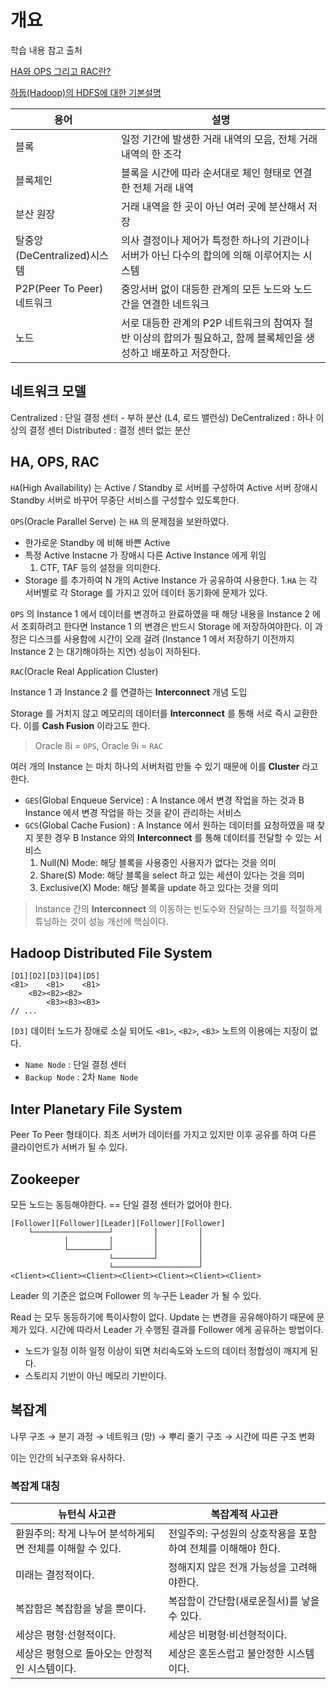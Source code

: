 # 개요

학습 내용 참고 출처

[HA와 OPS 그리고 RAC란?](https://codelib.tistory.com/23)

[하둡(Hadoop)의 HDFS에 대한 기본설명](https://yookeun.github.io/java/2015/05/24/hadoop-hdfs/)

| 용어 | 설명 |
| --- | --- |
| 블록 | 일정 기간에 발생한 거래 내역의 모음, 전체 거래 내역의 한 조각 |
| 블록체인 |블록을 시간에 따라 순서대로 체인 형태로 연결한 전체 거래 내역 |
| 분산 원장 | 거래 내역을 한 곳이 아닌 여러 곳에 분산해서 저장 |
| 탈중앙(DeCentralized)시스템 | 의사 결정이나 제어가 특정한 하나의 기관이나 서버가 아닌 다수의 합의에 의해 이루어지는 시스템 |
| P2P(Peer To Peer) 네트워크 | 중앙서버 없이 대등한 관계의 모든 노드와 노드 간을 연결한 네트워크 |
| 노드 | 서로 대등한 관계의 P2P 네트워크의 참여자 절반 이상의 합의가 필요하고, 함께 블록체인을 생성하고 배포하고 저장한다. |

## 네트워크 모델

Centralized : 단일 결정 센터
    - 부하 분산 (L4, 로드 밸런싱)
DeCentralized : 하나 이상의 결정 센터
Distributed : 결정 센터 없는 분산

## HA, OPS, RAC

`HA`(High Availability) 는 Active / Standby 로 서버를 구성하여 Active 서버 장애시 Standby 서버로 바꾸어 무중단 서비스를 구성할수 있도록한다.

`OPS`(Oracle Parallel Serve) 는 `HA` 의 문제점을 보완하였다.

- 한가로운 Standby 에 비해 바쁜 Active
- 특정 Active Instacne 가 장애시 다른 Active Instance 에게 위임
   1. CTF, TAF 등의 설정을 의미한다.
- Storage 를 추가하여 N 개의 Active Instance 가 공유하여 사용한다.
   1.`HA` 는 각 서버별로 각 Storage 를 가지고 있어 데이터 동기화에 문제가 있다.

`OPS` 의 Instance 1 에서 데이터를 변경하고 완료하였을 때 해당 내용을 Instance 2 에서 조회하려고 한다면 Instance 1 의 변경은 반드시 Storage 에 저장하여야한다. 이 과정은 디스크를 사용함에 시간이 오래 걸려 (Instance 1 에서 저장하기 이전까지 Instance 2 는 대기해야하는 지연) 성능이 저하된다.

`RAC`(Oracle Real Application Cluster)

Instance 1 과 Instance 2 를 연결하는 **Interconnect** 개념 도입

Storage 를 거치지 않고 메모리의 데이터를 **Interconnect** 를 통해 서로 즉시 교환한다. 이를 **Cash Fusion** 이라고도 한다.

> Oracle 8i = `OPS`,  Oracle 9i = `RAC`

여러 개의 Instance 는 마치 하나의 서버처럼 만들 수 있기 때문에 이를 **Cluster** 라고 한다.

- `GES`(Global Enqueue Service) : A Instance 에서 변경 작업을 하는 것과 B Instance 에서 변경 작업을 하는 것을 같이 관리하는 서비스
- `GCS`(Global Cache Fusion) : A Instance 에서 원하는 데이터를 요청하였을 때 찾지 못한 경우 B Instance 와의 **Interconnect** 를 통해 데이터를 전달할 수 있는 서비스
    1. Null(N) Mode: 해당 블록을 사용중인 사용자가 없다는 것을 의미
    2. Share(S) Mode: 해당 블록을 select 하고 있는 세션이 있다는 것을 의미
    3. Exclusive(X) Mode: 해당 블록을 update 하고 있다는 것을 의미

> Instance 간의 **Interconnect** 의 이동하는 빈도수와 전달하는 크기를 적절하게 튜닝하는 것이 성능 개선에 핵심이다.

## Hadoop Distributed File System

```text
[D1][D2][D3][D4][D5]
<B1>    <B1>    <B1>
    <B2><B2><B2>
        <B3><B3><B3>
// ...
```

`[D3]` 데이터 노드가 장애로 소실 되어도 `<B1>`, `<B2>`, `<B3>` 노트의 이용에는 지장이 없다.

- `Name Node` : 단일 결정 센터
- `Backup Node` : 2차 `Name Node`

## Inter Planetary File System

Peer To Peer 형태이다. 최초 서버가 데이터를 가지고 있지만 이후 공유를 하여 다른 클라이언트가 서버가 될 수 있다.

## Zookeeper

모든 노드는 동등해야한다. == 단일 결정 센터가 없어야 한다.

```text
[Follower][Follower][Leader][Follower][Follower]
    └─────────────────┘         │         │
            │         │         │         │
            └─────────┘         │         │
                      └─────────┘         │
                      └───────────────────┘
<Client><Client><Client><Client><Client><Client><Client>
```

Leader 의 기준은 없으며 Follower 의 누구든 Leader 가 될 수 있다.

Read 는 모두 동등하기에 특이사항이 없다. Update 는 변경을 공유해야하기 때문에 문제가 있다. 시간에 따라서 Leader 가 수행된 결과를 Follower 에게 공유하는 방법이다.

- 노드가 일정 이하 일정 이상이 되면 처리속도와 노드의 데이터 정합성이 깨지게 된다.
- 스토리지 기반이 아닌 메모리 기반이다.

## 복잡계

나무 구조 → 분기 과정 → 네트워크 (망) → 뿌리 줄기 구조 → 시간에 따른 구조 변화

이는 인간의 뇌구조와 유사하다.

### 복잡계 대칭

| 뉴턴식 사고관 | 복잡계적 사고관 |
| --- | --- |
| 환원주의: 작게 나누어 분석하게되면 전체를 이해할 수 있다. | 전일주의: 구성원의 상호작용을 포함하여 전체를 이해해야 한다. |
| 미래는 결정적이다. | 정해지지 않은 전개 가능성을 고려해야한다. |
| 복잡함은 복잡함을 낳을 뿐이다. | 복잡함이 간단함(새로운질서)를 낳을 수 있다. |
| 세상은 평형·선형적이다. | 세상은 비평형·비선형적이다. |
| 세상은 평형으로 돌아오는 안정적인 시스템이다. | 세상은 혼돈스럽고 불안정한 시스템이다. |
